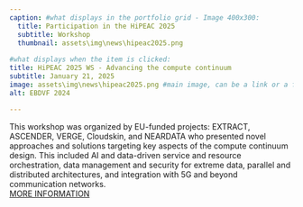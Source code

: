 ```yaml
---
caption: #what displays in the portfolio grid - Image 400x300:
  title: Participation in the HiPEAC 2025
  subtitle: Workshop
  thumbnail: assets\img\news\hipeac2025.png
  
#what displays when the item is clicked:
title: HiPEAC 2025 WS - Advancing the compute continuum
subtitle: January 21, 2025
image: assets\img\news\hipeac2025.png #main image, can be a link or a file in assets/img/portfolio
alt: EBDVF 2024

---
```

This workshop was organized by EU-funded projects: EXTRACT, ASCENDER, VERGE, Cloudskin, and NEARDATA who presented novel approaches and solutions targeting key aspects of the compute continuum design. This included AI and data-driven service and resource orchestration, data management and security for extreme data, parallel and distributed architectures, and integration with 5G and beyond communication networks. 
<br/>
<a href="https://extract-project.eu/event/hipeac-2025-ws-advancing-the-compute-continuum/" target="_blank">MORE INFORMATION</a>




